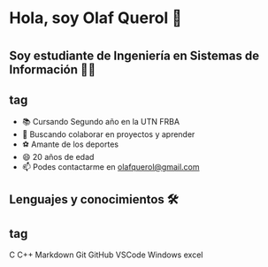 # Hola, soy Olaf Querol 👋 <h1> 
## Soy estudiante de Ingeniería en Sistemas de Información 👨‍💻 <h2> tag
  
  * 📚 Cursando Segundo año en la UTN FRBA
  * 👯 Buscando colaborar en proyectos y aprender
  * ⚽ Amante de los deportes
  * 😄 20 años de edad
  * 📫 Podes contactarme en olafquerol@gmail.com

## Lenguajes y conocimientos 🛠 <h2> tag
C C++  Markdown Git GitHub VSCode  Windows excel
